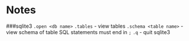 # Notes

###sqlite3
`.open <db name>`
`.tables` - view tables
`.schema <table name>` - view schema of table
SQL statements must end in `;`
`.q` - quit sqlite3
